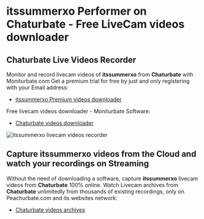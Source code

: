 # itssummerxo Performer on Chaturbate - Free LiveCam videos downloader

## Chaturbate Live Videos Recorder

Monitor and record livecam videos of **itssummerxo** from **Chaturbate** with Moniturbate.com
Get a premium trial for free by just and only registering with your Email address:
* [itssummerxo Premium videos downloader](https://moniturbate.com/request-demo-licence-key.html)

Free livecam videos downloader - Moniturbate Software:
* [Chaturbate videos downloader](https://moniturbate.com/moniturbate-download-software.html)

![itssummerxo livecam videos recorder](https://peachurnet.com/templates/moniturbate-software.png)


## Capture itssummerxo videos from the Cloud and watch your recordings on Streaming

Without the need of downloading a software, capture **itssummerxo** livecam videos from **Chaturbate** 100% online.
Watch Livecam archives from **Chaturbate** unlimitedly from thousands of existing recordings, only on Peachurbate.com and its websites network:
* [Chaturbate videos archives](https://peachurnet.com/)
